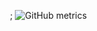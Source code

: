 
&nbsp;&nbsp;&nbsp;&nbsp;&nbsp;&nbsp;&nbsp;&nbsp;&nbsp;&nbsp;&nbsp;&nbsp;&nbsp;&nbsp;; ![GitHub metrics](https://metrics.lecoq.io/Duduxs)  


